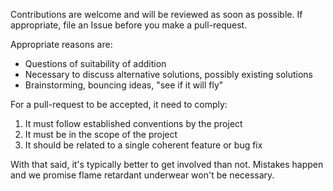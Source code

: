Contributions are welcome and will be reviewed as soon as possible. If appropriate, file an Issue before you make a pull-request.

Appropriate reasons are:
- Questions of suitability of addition
- Necessary to discuss alternative solutions, possibly existing solutions
- Brainstorming, bouncing ideas, "see if it will fly"

For a pull-request to be accepted, it need to comply:
1. It must follow established conventions by the project
2. It must be in the scope of the project
3. It should be related to a single coherent feature or bug fix

With that said, it's typically better to get involved than not. Mistakes happen and we promise flame retardant underwear won't be necessary.
